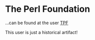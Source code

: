 
# The Perl Foundation

…can be found at the user [TPF](https://github.com/tpf)

This user is just a historical artifact!
